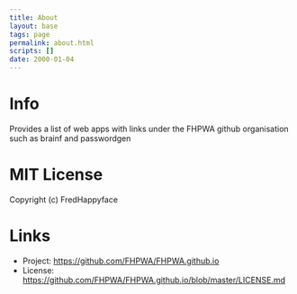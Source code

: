 ```yaml
---
title: About
layout: base
tags: page
permalink: about.html
scripts: []
date: 2000-01-04
---
```


# Info

Provides a list of web apps with links under the FHPWA github organisation such as brainf and
passwordgen

# MIT License

Copyright (c) FredHappyface

# Links

- Project: <https://github.com/FHPWA/FHPWA.github.io>
- License: <https://github.com/FHPWA/FHPWA.github.io/blob/master/LICENSE.md>
